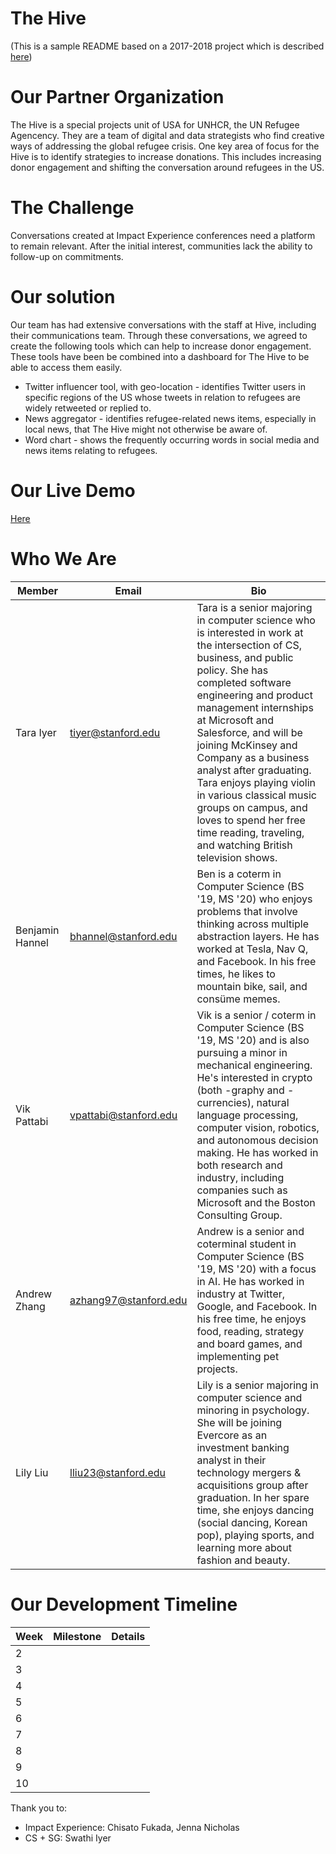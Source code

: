 # The Hive
(This is a sample README based on a 2017-2018 project which is described [here](https://docs.google.com/presentation/d/1IEg6mPC_QWvWVlcaovjPBC3xovZGu4Lv01wZbglIj9M/edit#slide=id.g51ee624732_0_151))

# Our Partner Organization
The Hive is a special projects unit of USA for UNHCR, the UN Refugee Agencency. They are a team of digital and data strategists who find creative ways of addressing the global refugee crisis. One key area of focus for the Hive is to identify strategies to increase donations. This includes increasing donor engagement and shifting the conversation around refugees in the US.

# The Challenge
Conversations created at Impact Experience conferences need a platform to remain relevant. After the initial interest, communities lack the ability to follow-up on commitments.

# Our solution
Our team has had extensive conversations with the staff at Hive, including their communications team. Through these conversations, we agreed to create the following tools which can help to increase donor engagement. These tools have been be combined into a dashboard for The Hive to be able to access them easily. 
* Twitter influencer tool, with geo-location - identifies Twitter users in specific regions of the US whose tweets in relation to refugees are widely retweeted or replied to.
* News aggregator - identifies refugee-related news items, especially in local news, that The Hive might not otherwise be aware of.
* Word chart - shows the frequently occurring words in social media and news items relating to refugees.

# Our Live Demo
[Here](blank.org)

# Who We Are
Member | Email | Bio
--- | --- | ---
Tara Iyer | tiyer@stanford.edu | Tara is a senior majoring in computer science who is interested in work at the intersection of CS, business, and public policy. She has completed software engineering and product management internships at Microsoft and Salesforce, and will be joining McKinsey and Company as a business analyst after graduating. Tara enjoys playing violin in various classical music groups on campus, and loves to spend her free time reading, traveling, and watching British television shows.
Benjamin Hannel | bhannel@stanford.edu | Ben is a coterm in Computer Science (BS '19, MS '20) who enjoys problems that involve thinking across multiple abstraction layers. He has worked at Tesla, Nav Q, and Facebook. In his free times, he likes to mountain bike, sail, and consüme memes.
Vik Pattabi | vpattabi@stanford.edu | Vik is a senior / coterm in Computer Science (BS '19, MS '20) and is also pursuing a minor in mechanical engineering. He's interested in crypto (both -graphy and -currencies), natural language processing, computer vision, robotics, and autonomous decision making. He has worked in both research and industry, including companies such as Microsoft and the Boston Consulting Group.
Andrew Zhang  | azhang97@stanford.edu | Andrew is a senior and coterminal student in Computer Science (BS '19, MS '20) with a focus in AI. He has worked in industry at Twitter, Google, and Facebook. In his free time, he enjoys food, reading, strategy and board games, and implementing pet projects.
Lily Liu | lliu23@stanford.edu | Lily is a senior majoring in computer science and minoring in psychology. She will be joining Evercore as an investment banking analyst in their technology mergers & acquisitions group after graduation. In her spare time, she enjoys dancing (social dancing, Korean pop), playing sports, and learning more about fashion and beauty.

# Our Development Timeline
Week | Milestone | Details
--- | --- | ---
2 | |
3 | |
4 | |
5 | |
6 | |
7 | |
8 | |
9 | |
10 | |




Thank you to:
* Impact Experience: Chisato Fukada, Jenna Nicholas
* CS + SG: Swathi Iyer
